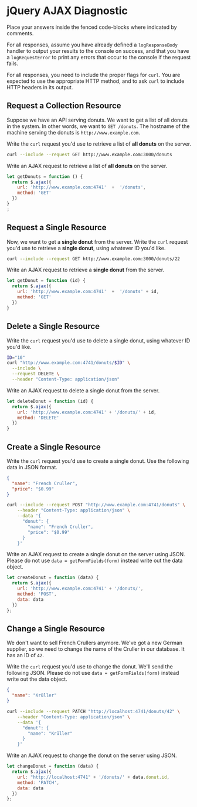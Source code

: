 # jQuery AJAX Diagnostic

Place your answers inside the fenced code-blocks where indicated by comments.

For all responses,  assume you have already defined a `logResponseBody` handler
to output your results to the console on success, and that you have a
`logRequestError` to print any errors that occur to the console if the request
fails.

For all responses, you need to include the proper flags for `curl`. You are
expected to use the appropriate HTTP method, and to ask `curl` to include HTTP
headers in its output.

## Request a Collection Resource

Suppose we have an API serving donuts. We want to get a list of all donuts in
the system. In other words, we want to `GET /donuts`. The hostname of the
machine serving the donuts is `http://www.example.com`.

Write the `curl` request you'd use to retrieve a list of **all donuts** on the
server.

```sh
curl --include --request GET http://www.example.com:3000/donuts
```

Write an AJAX request to retrieve a list of **all donuts** on the server.

```js
let getDonuts = function () {
  return $.ajax({
    url: 'http://www.example.com:4741'  +  '/donuts',
    method: 'GET'
  })
}
;
```

## Request a Single Resource

Now, we want to get a **single donut** from the server. Write the `curl` request
you'd use to retrieve a **single donut**, using whatever ID you'd like.

```sh
curl --include --request GET http://www.example.com:3000/donuts/22
```

Write an AJAX request to retrieve a **single donut** from the server.

```js
let getDonut = function (id) {
  return $.ajax({
    url: 'http://www.example.com:4741'  +  '/donuts' + id,
    method: 'GET'
  })
}
```

## Delete a Single Resource

Write the `curl` request you'd use to delete a single donut, using whatever
ID you'd like.

```sh
ID="10"
curl "http://www.example.com:4741/donuts/$ID" \
  --include \
  --request DELETE \
  --header "Content-Type: application/json"
```

Write an AJAX request to delete a single donut from the server.

```js
let deleteDonut = function (id) {
  return $.ajax({
    url: 'http://www.example.com:4741' + '/donuts/' + id,
    method: 'DELETE'
  })
}
```

## Create a Single Resource

Write the `curl` request you'd use to create a single donut. Use the following
data in JSON format.

```json
{
  "name": "French Cruller",
  "price": "$0.99"
}
```

```sh
curl --include --request POST "http://www.example.com:4741/donuts" \
    --header "Content-Type: application/json" \
    --data '{
      "donut": {
        "name": "French Cruller",
        "price": "$0.99"
      }
    }'

```

Write an AJAX request to create a single donut on the server using JSON. Please
do not use `data = getFormFields(form)` instead write out the data object.

```js
let createDonut = function (data) {
  return $.ajax({
    url: 'http://www.example.com:4741' + '/donuts/',
    method: 'POST',
    data: data
  })
};
```

## Change a Single Resource

We don't want to sell French Crullers anymore. We've got a new German supplier,
so we need to change the name of the Cruller in our database. It has an ID of
`42`.

Write the `curl` request you'd use to change the donut. We'll send the following
JSON. Please do not use `data = getFormFields(form)` instead write out the data
object.

```json
{
  "name": "Krüller"
}
```

```sh
curl --include --request PATCH "http://localhost:4741/donuts/42" \
    --header "Content-Type: application/json" \
    --data '{
      "donut": {
        "name": "Krüller"
      }
    }'
```

Write an AJAX request to change the donut on the server using JSON.

```js
let changeDonut = function (data) {
  return $.ajax({
    url: "http://localhost:4741" + '/donuts/' + data.donut.id,
    method: 'PATCH',
    data: data
  })
};
```

